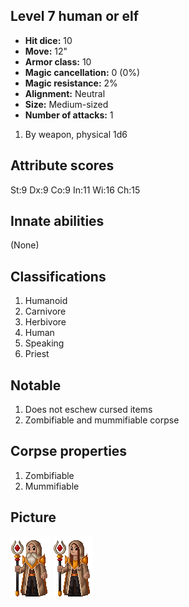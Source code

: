 ## Level 7 human or elf

- **Hit dice:** 10
- **Move:** 12"
- **Armor class:** 10
- **Magic cancellation:** 0 (0%)
- **Magic resistance:** 2%
- **Alignment:** Neutral
- **Size:** Medium-sized
- **Number of attacks:** 1
1. By weapon, physical 1d6

## Attribute scores

St:9 Dx:9 Co:9 In:11 Wi:16 Ch:15

## Innate abilities

(None)

## Classifications

1. Humanoid
2. Carnivore
3. Herbivore
4. Human
5. Speaking
6. Priest

## Notable

1. Does not eschew cursed items
2. Zombifiable and mummifiable corpse

## Corpse properties

1. Zombifiable
2. Mummifiable

## Picture

![Priest](https://github.com/hyvanmielenpelit/GnollHackTileSet/blob/main/Monsters/priest/priest.png?raw=true) ![Priestess](https://github.com/hyvanmielenpelit/GnollHackTileSet/blob/main/Monsters/priest/priest_female.png?raw=true)
